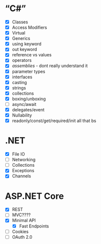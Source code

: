 # “C#”
- [x] Classes
- [x] Access Modifiers
- [x] Virtual
- [x] Generics
- [x] using keyword
- [x] out keyword
- [x] reference vs values
- [x] operators
- [x] *assemblies* - dont really understand it 
- [x] parameter types
- [x] interfaces
- [x] casting
- [x] strings
- [x] collections
- [x] boxing/unboxing
- [ ] async/await
- [x] delegates/event
- [x] Nullability
- [x] readonly/const/get/required/init all that bs
<!--ID: 1757893916250-->


# .NET
- [x] File IO
- [ ] Networking
- [ ] Collections
- [x] Exceptions
- [x] Channels
<!--ID: 1757893916253-->


# ASP.NET Core
- [x] REST
- [ ] MVC????
- [x] Minimal API
	- [x] Fast Endpoints
- [ ] Cookies
- [ ] OAuth 2.0
<!--ID: 1757893916255-->

